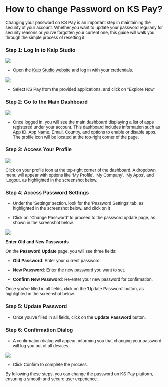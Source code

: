 <style>  body { font-family: "Source Sans 3", sans-serif!important; }</style>
<link href="https://fonts.googleapis.com/css2?family=Source+Sans+3:ital,wght@0,200..900;1,200..900&display=swap" rel="stylesheet">    
<link rel="stylesheet" href="https://fonts.googleapis.com/icon?family=Material+Icons">

# **How to change Password on KS Pay?**

Changing your password on KS Pay is an important step in maintaining the security of your account. Whether you want to update your password regularly for security reasons or you've forgotten your current one, this guide will walk you through the simple process of resetting it.

### **Step 1: Log In to Kalp Studio**

![](https://doc-images-kalp-studio.s3.ap-south-1.amazonaws.com/Audit/KSPAY+pswdchange/pc1.jpg)

-   Open the [Kalp Studio website](https://console.kalp.studio/) and log in with your credentials. 

![](https://doc-images-kalp-studio.s3.ap-south-1.amazonaws.com/Audit/KSPAY+pswdchange/pc2.jpg)

- Select KS Pay from the provided applications, and click on "Explore Now"
    

### **Step 2: Go to the Main Dashboard**

![](https://doc-images-kalp-studio.s3.ap-south-1.amazonaws.com/Audit/KSPAY+pswdchange/pc3.jpg)

-   Once logged in, you will see the main dashboard displaying a list of apps registered under your account. This dashboard includes information such as App ID, App Name, Email, Country, and options to enable or disable apps. The profile icon will be located at the top-right corner of the page.

### **Step 3: Access Your Profile**

![](https://doc-images-kalp-studio.s3.ap-south-1.amazonaws.com/Audit/KSPAY+pswdchange/pc4.jpg)

Click on your profile icon at the top-right corner of the dashboard. A dropdown menu will appear with options like ‘My Profile', 'My Company’, 'My Apps', and 'Logout, as highlighted in the screenshot below.

### **Step 4: Access Password Settings**

- Under the 'Settings' section, look for the 'Password Settings' tab, as highlighted in the screenshot below, and click on it

- Click on "Change Password" to proceed to the password update page, as shown in the screenshot below.
    
![](https://doc-images-kalp-studio.s3.ap-south-1.amazonaws.com/KS+Pay+articles+stg/change+password/cp3.png)



**Enter Old and New Passwords**

On the **Password Update** page, you will see three fields:

-   **Old Password**: Enter your current password.
    
-   **New Password**: Enter the new password you want to set.
    
-   **Confirm New Password**: Re-enter your new password for confirmation.

Once you've filled in all fields, click on the 'Update Password' button, as highlighted in the screenshot below.



### **Step 5: Update Password**

-   Once you've filled in all fields, click on the **Update Password** button.

### **Step 6: Confirmation Dialog**

- A confirmation dialog will appear, informing you that changing your password will log you out of all devices.

![](https://doc-images-kalp-studio.s3.ap-south-1.amazonaws.com/KS+Pay+articles+stg/change+password/cp4.png)

- Click Confirm to complete the process.
    

By following these steps, you can change the password on KS Pay platform, ensuring a smooth and secure user experience.

